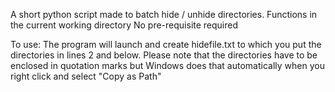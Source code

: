 A short python script made to batch hide / unhide directories. Functions in the current working directory
No pre-requisite required

To use:
The program will launch and create hidefile.txt to which you put the directories in lines 2 and below.
Please note that the directories have to be enclosed in quotation marks but Windows does that automatically when you right click and select "Copy as Path"
